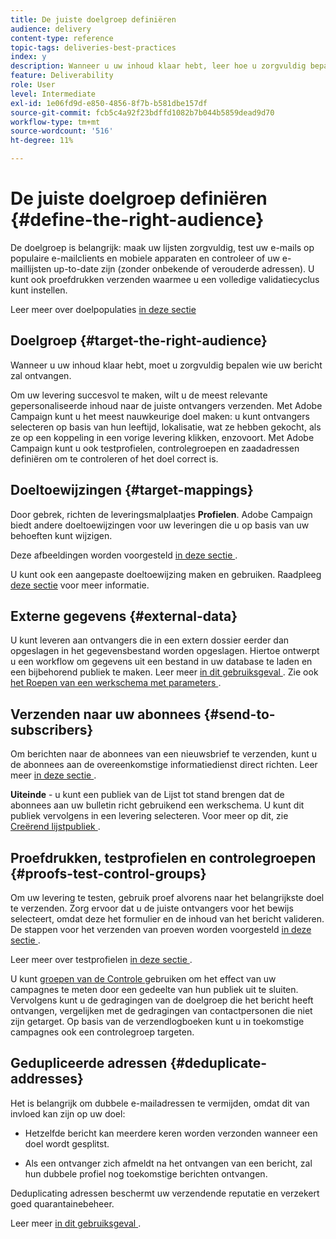 ```yaml
---
title: De juiste doelgroep definiëren
audience: delivery
content-type: reference
topic-tags: deliveries-best-practices
index: y
description: Wanneer u uw inhoud klaar hebt, leer hoe u zorgvuldig bepaalt wie uw bericht zal ontvangen.
feature: Deliverability
role: User
level: Intermediate
exl-id: 1e06fd9d-e850-4856-8f7b-b581dbe157df
source-git-commit: fcb5c4a92f23bdffd1082b7b044b5859dead9d70
workflow-type: tm+mt
source-wordcount: '516'
ht-degree: 11%

---
```


# De juiste doelgroep definiëren {#define-the-right-audience}

De doelgroep is belangrijk: maak uw lijsten zorgvuldig, test uw e-mails op populaire e-mailclients en mobiele apparaten en controleer of uw e-maillijsten up-to-date zijn (zonder onbekende of verouderde adressen). U kunt ook proefdrukken verzenden waarmee u een volledige validatiecyclus kunt instellen.

Leer meer over doelpopulaties [ in deze sectie ](../../audiences/using/selecting-an-audience-in-a-message.md)

## Doelgroep {#target-the-right-audience}

Wanneer u uw inhoud klaar hebt, moet u zorgvuldig bepalen wie uw bericht zal ontvangen.

Om uw levering succesvol te maken, wilt u de meest relevante gepersonaliseerde inhoud naar de juiste ontvangers verzenden. Met Adobe Campaign kunt u het meest nauwkeurige doel maken: u kunt ontvangers selecteren op basis van hun leeftijd, lokalisatie, wat ze hebben gekocht, als ze op een koppeling in een vorige levering klikken, enzovoort. Met Adobe Campaign kunt u ook testprofielen, controlegroepen en zaadadressen definiëren om te controleren of het doel correct is.

## Doeltoewijzingen {#target-mappings}

Door gebrek, richten de leveringsmalplaatjes **Profielen**. Adobe Campaign biedt andere doeltoewijzingen voor uw leveringen die u op basis van uw behoeften kunt wijzigen.

Deze afbeeldingen worden voorgesteld [ in deze sectie ](../../automating/using/query.md#targeting-dimensions-and-resources).

U kunt ook een aangepaste doeltoewijzing maken en gebruiken. Raadpleeg [deze sectie](../../administration/using/target-mappings-in-campaign.md) voor meer informatie.

## Externe gegevens {#external-data}

U kunt leveren aan ontvangers die in een extern dossier eerder dan opgeslagen in het gegevensbestand worden opgeslagen. Hiertoe ontwerpt u een workflow om gegevens uit een bestand in uw database te laden en een bijbehorend publiek te maken.  Leer meer [ in dit gebruiksgeval ](../../automating/using/use-case-calling-workflow.md). Zie ook [ het Roepen van een werkschema met parameters ](../../automating/using/calling-a-workflow-with-external-parameters.md).

## Verzenden naar uw abonnees {#send-to-subscribers}

Om berichten naar de abonnees van een nieuwsbrief te verzenden, kunt u de abonnees aan de overeenkomstige informatiedienst direct richten. Leer meer [ in deze sectie ](../../audiences/using/about-subscriptions.md).

**Uiteinde** - u kunt een publiek van de Lijst tot stand brengen dat de abonnees aan uw bulletin richt gebruikend een werkschema. U kunt dit publiek vervolgens in een levering selecteren. Voor meer op dit, zie [ Creërend lijstpubliek ](../../audiences/using/creating-audiences.md#creating-list-audiences).

## Proefdrukken, testprofielen en controlegroepen {#proofs-test-control-groups}

Om uw levering te testen, gebruik proef alvorens naar het belangrijkste doel te verzenden.
Zorg ervoor dat u de juiste ontvangers voor het bewijs selecteert, omdat deze het formulier en de inhoud van het bericht valideren. De stappen voor het verzenden van proeven worden voorgesteld [ in deze sectie ](../../sending/using/sending-proofs.md).

Leer meer over testprofielen [ in deze sectie ](../../audiences/using/managing-test-profiles.md).

U kunt [ groepen van de Controle ](../../sending/using/control-group.md) gebruiken om het effect van uw campagnes te meten door een gedeelte van hun publiek uit te sluiten. Vervolgens kunt u de gedragingen van de doelgroep die het bericht heeft ontvangen, vergelijken met de gedragingen van contactpersonen die niet zijn getarget. Op basis van de verzendlogboeken kunt u in toekomstige campagnes ook een controlegroep targeten.

## Gedupliceerde adressen {#deduplicate-addresses}

Het is belangrijk om dubbele e-mailadressen te vermijden, omdat dit van invloed kan zijn op uw doel:

* Hetzelfde bericht kan meerdere keren worden verzonden wanneer een doel wordt gesplitst.

* Als een ontvanger zich afmeldt na het ontvangen van een bericht, zal hun dubbele profiel nog toekomstige berichten ontvangen.

Deduplicating adressen beschermt uw verzendende reputatie en verzekert goed quarantainebeheer.

Leer meer [ in dit gebruiksgeval ](../../automating/using/deduplicating-data-imported-file.md).
